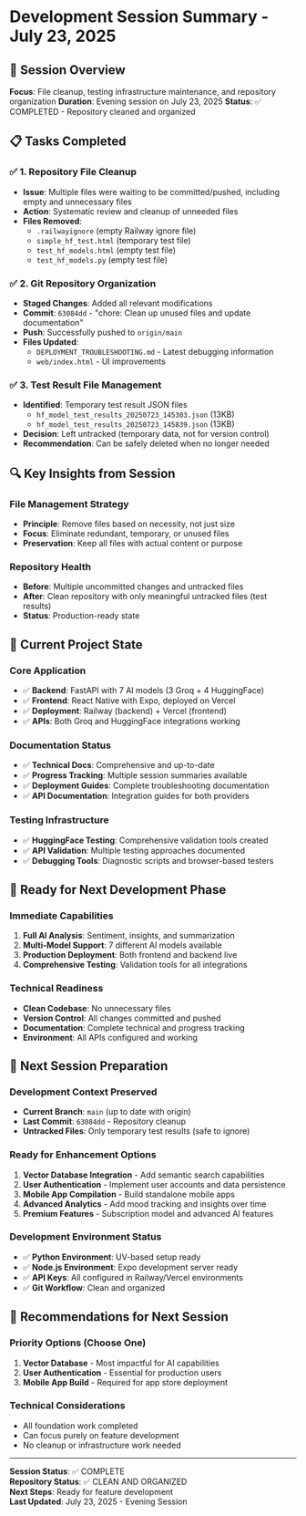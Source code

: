 # Development Session Summary - July 23, 2025

## 🎯 Session Overview
**Focus**: File cleanup, testing infrastructure maintenance, and repository organization
**Duration**: Evening session on July 23, 2025
**Status**: ✅ COMPLETED - Repository cleaned and organized

## 📋 Tasks Completed

### ✅ 1. Repository File Cleanup
- **Issue**: Multiple files were waiting to be committed/pushed, including empty and unnecessary files
- **Action**: Systematic review and cleanup of unneeded files
- **Files Removed**:
  - `.railwayignore` (empty Railway ignore file)
  - `simple_hf_test.html` (temporary test file)
  - `test_hf_models.html` (empty test file)
  - `test_hf_models.py` (empty test file)

### ✅ 2. Git Repository Organization
- **Staged Changes**: Added all relevant modifications
- **Commit**: `63084dd` - "chore: Clean up unused files and update documentation"
- **Push**: Successfully pushed to `origin/main`
- **Files Updated**:
  - `DEPLOYMENT_TROUBLESHOOTING.md` - Latest debugging information
  - `web/index.html` - UI improvements

### ✅ 3. Test Result File Management
- **Identified**: Temporary test result JSON files
  - `hf_model_test_results_20250723_145303.json` (13KB)
  - `hf_model_test_results_20250723_145839.json` (13KB)
- **Decision**: Left untracked (temporary data, not for version control)
- **Recommendation**: Can be safely deleted when no longer needed

## 🔍 Key Insights from Session

### File Management Strategy
- **Principle**: Remove files based on necessity, not just size
- **Focus**: Eliminate redundant, temporary, or unused files
- **Preservation**: Keep all files with actual content or purpose

### Repository Health
- **Before**: Multiple uncommitted changes and untracked files
- **After**: Clean repository with only meaningful untracked files (test results)
- **Status**: Production-ready state

## 📁 Current Project State

### Core Application
- ✅ **Backend**: FastAPI with 7 AI models (3 Groq + 4 HuggingFace)
- ✅ **Frontend**: React Native with Expo, deployed on Vercel
- ✅ **Deployment**: Railway (backend) + Vercel (frontend)
- ✅ **APIs**: Both Groq and HuggingFace integrations working

### Documentation Status
- ✅ **Technical Docs**: Comprehensive and up-to-date
- ✅ **Progress Tracking**: Multiple session summaries available
- ✅ **Deployment Guides**: Complete troubleshooting documentation
- ✅ **API Documentation**: Integration guides for both providers

### Testing Infrastructure
- ✅ **HuggingFace Testing**: Comprehensive validation tools created
- ✅ **API Validation**: Multiple testing approaches documented
- ✅ **Debugging Tools**: Diagnostic scripts and browser-based testers

## 🚀 Ready for Next Development Phase

### Immediate Capabilities
1. **Full AI Analysis**: Sentiment, insights, and summarization
2. **Multi-Model Support**: 7 different AI models available
3. **Production Deployment**: Both frontend and backend live
4. **Comprehensive Testing**: Validation tools for all integrations

### Technical Readiness
- **Clean Codebase**: No unnecessary files
- **Version Control**: All changes committed and pushed
- **Documentation**: Complete technical and progress tracking
- **Environment**: All APIs configured and working

## 📝 Next Session Preparation

### Development Context Preserved
- **Current Branch**: `main` (up to date with origin)
- **Last Commit**: `63084dd` - Repository cleanup
- **Untracked Files**: Only temporary test results (safe to ignore)

### Ready for Enhancement Options
1. **Vector Database Integration** - Add semantic search capabilities
2. **User Authentication** - Implement user accounts and data persistence
3. **Mobile App Compilation** - Build standalone mobile apps
4. **Advanced Analytics** - Add mood tracking and insights over time
5. **Premium Features** - Subscription model and advanced AI features

### Development Environment Status
- ✅ **Python Environment**: UV-based setup ready
- ✅ **Node.js Environment**: Expo development server ready
- ✅ **API Keys**: All configured in Railway/Vercel environments
- ✅ **Git Workflow**: Clean and organized

## 🎯 Recommendations for Next Session

### Priority Options (Choose One)
1. **Vector Database** - Most impactful for AI capabilities
2. **User Authentication** - Essential for production users
3. **Mobile App Build** - Required for app store deployment

### Technical Considerations
- All foundation work completed
- Can focus purely on feature development
- No cleanup or infrastructure work needed

---

**Session Status**: ✅ COMPLETE  
**Repository Status**: ✅ CLEAN AND ORGANIZED  
**Next Steps**: Ready for feature development  
**Last Updated**: July 23, 2025 - Evening Session
